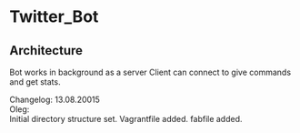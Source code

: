 # Twitter_Bot
## Architecture
Bot works in background as a server
Client can connect to give commands and get stats.

Changelog:
13.08.20015<br />
Oleg:<br />
Initial directory structure set. Vagrantfile added. fabfile added.<br />

